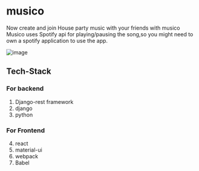 # musico

Now create and join House party music with your friends with musico
Musico uses Spotify api for playing/pausing the song,so you might need to own a spotify application to use the app.

![image](https://user-images.githubusercontent.com/66299533/104279743-cfbaf900-54d0-11eb-9e0b-c41e5590b645.png)

## Tech-Stack

### For backend
1. Django-rest framework
2. django
3. python

### For Frontend
4. react
5. material-ui
6. webpack
7. Babel


